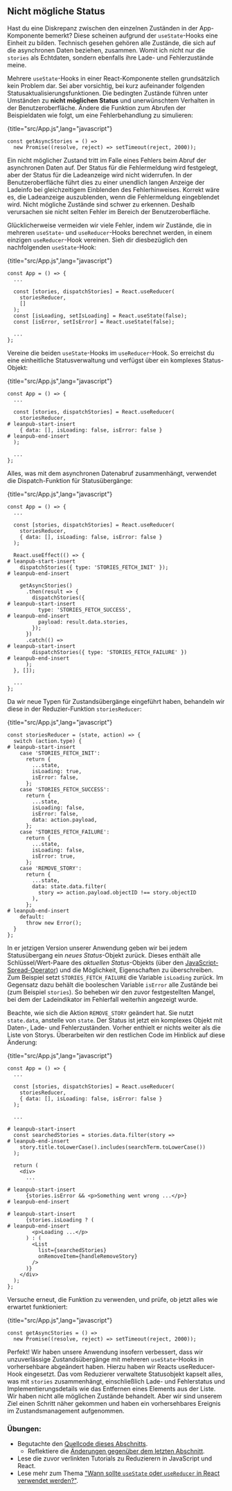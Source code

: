 ## Nicht mögliche Status

Hast du eine Diskrepanz zwischen den einzelnen Zuständen in der App-Komponente bemerkt? Diese scheinen aufgrund der `useState`-Hooks eine Einheit zu bilden. Technisch gesehen gehören alle Zustände, die sich auf die asynchronen Daten beziehen, zusammen. Womit ich nicht nur die `stories` als Echtdaten, sondern ebenfalls ihre Lade- und Fehlerzustände meine.

Mehrere `useState`-Hooks in einer React-Komponente stellen grundsätzlich kein Problem dar. Sei aber vorsichtig, bei kurz aufeinander folgenden Statusaktualisierungsfunktionen. Die bedingten Zustände führen unter Umständen zu **nicht möglichen Status** und unerwünschtem Verhalten in der Benutzeroberfläche. Ändere die Funktion zum Abrufen der Beispieldaten wie folgt, um eine Fehlerbehandlung zu simulieren:

{title="src/App.js",lang="javascript"}
~~~~~~~
const getAsyncStories = () =>
  new Promise((resolve, reject) => setTimeout(reject, 2000));
~~~~~~~

Ein nicht möglicher Zustand tritt im Falle eines Fehlers beim Abruf der asynchronen Daten auf. Der Status für die Fehlermeldung wird festgelegt, aber der Status für die Ladeanzeige wird nicht widerrufen. In der Benutzeroberfläche führt dies zu einer unendlich langen Anzeige der Ladeinfo bei gleichzeitigem Einblenden des Fehlerhinweises. Korrekt wäre es, die Ladeanzeige auszublenden, wenn die Fehlermeldung eingeblendet wird. Nicht mögliche Zustände sind schwer zu erkennen. Deshalb verursachen sie nicht selten Fehler im Bereich der Benutzeroberfläche.

Glücklicherweise vermeiden wir viele Fehler, indem wir Zustände, die in mehreren `useState`- und `useReducer`-Hooks berechnet werden, in einem einzigen `useReducer`-Hook vereinen. Sieh dir diesbezüglich den nachfolgenden `useState`-Hook:

{title="src/App.js",lang="javascript"}
~~~~~~~
const App = () => {
  ...

  const [stories, dispatchStories] = React.useReducer(
    storiesReducer,
    []
  );
  const [isLoading, setIsLoading] = React.useState(false);
  const [isError, setIsError] = React.useState(false);

  ...
};
~~~~~~~

Vereine die beiden `useState`-Hooks im `useReducer`-Hook. So erreichst du eine einheitliche Statusverwaltung und verfügst über ein komplexes Status-Objekt:

{title="src/App.js",lang="javascript"}
~~~~~~~
const App = () => {
  ...

  const [stories, dispatchStories] = React.useReducer(
    storiesReducer,
# leanpub-start-insert
    { data: [], isLoading: false, isError: false }
# leanpub-end-insert
  );

  ...
};
~~~~~~~

Alles, was mit dem asynchronen Datenabruf zusammenhängt, verwendet die Dispatch-Funktion für Statusübergänge:

{title="src/App.js",lang="javascript"}
~~~~~~~
const App = () => {
  ...

  const [stories, dispatchStories] = React.useReducer(
    storiesReducer,
    { data: [], isLoading: false, isError: false }
  );

  React.useEffect(() => {
# leanpub-start-insert
    dispatchStories({ type: 'STORIES_FETCH_INIT' });
# leanpub-end-insert

    getAsyncStories()
      .then(result => {
        dispatchStories({
# leanpub-start-insert
          type: 'STORIES_FETCH_SUCCESS',
# leanpub-end-insert
          payload: result.data.stories,
        });
      })
      .catch(() =>
# leanpub-start-insert
        dispatchStories({ type: 'STORIES_FETCH_FAILURE' })
# leanpub-end-insert
      );
  }, []);

  ...
};
~~~~~~~

Da wir neue Typen für Zustandsübergänge eingeführt haben, behandeln wir diese in der Reduzier-Funktion `storiesReducer`:

{title="src/App.js",lang="javascript"}
~~~~~~~
const storiesReducer = (state, action) => {
  switch (action.type) {
# leanpub-start-insert
    case 'STORIES_FETCH_INIT':
      return {
        ...state,
        isLoading: true,
        isError: false,
      };
    case 'STORIES_FETCH_SUCCESS':
      return {
        ...state,
        isLoading: false,
        isError: false,
        data: action.payload,
      };
    case 'STORIES_FETCH_FAILURE':
      return {
        ...state,
        isLoading: false,
        isError: true,
      };
    case 'REMOVE_STORY':
      return {
        ...state,
        data: state.data.filter(
          story => action.payload.objectID !== story.objectID
        ),
      };
# leanpub-end-insert
    default:
      throw new Error();
  }
};
~~~~~~~

In er jetzigen Version unserer Anwendung geben wir bei jedem Statusübergang ein *neues Status*-Objekt zurück. Dieses enthält alle Schlüssel/Wert-Paare des *aktuellen Status*-Objekts (über den [JavaScript-Spread-Operator](https://developer.mozilla.org/de/docs/Web/JavaScript/Reference/Operators/Spread_operator)) und die Möglichkeit, Eigenschaften zu überschreiben. Zum Beispiel setzt `STORIES_FETCH_FAILURE` die Variable `isLoading` zurück. Im Gegensatz dazu behält die booleschen Variable `isError` alle Zustände bei (zum Beispiel `stories`). So beheben wir den zuvor festgestellten Mangel, bei dem der Ladeindikator im Fehlerfall weiterhin angezeigt wurde.

Beachte, wie sich die Aktion `REMOVE_STORY` geändert hat. Sie nutzt `state.data`, anstelle von `state`. Der Status ist jetzt ein komplexes Objekt mit Daten-, Lade- und Fehlerzuständen. Vorher enthielt er nichts weiter als die Liste von Storys. Überarbeiten wir den restlichen Code im Hinblick auf diese Änderung:

{title="src/App.js",lang="javascript"}
~~~~~~~
const App = () => {
  ...

  const [stories, dispatchStories] = React.useReducer(
    storiesReducer,
    { data: [], isLoading: false, isError: false }
  );

  ...

# leanpub-start-insert
  const searchedStories = stories.data.filter(story =>
# leanpub-end-insert
    story.title.toLowerCase().includes(searchTerm.toLowerCase())
  );

  return (
    <div>
      ...

# leanpub-start-insert
      {stories.isError && <p>Something went wrong ...</p>}
# leanpub-end-insert

# leanpub-start-insert
      {stories.isLoading ? (
# leanpub-end-insert
        <p>Loading ...</p>
      ) : (
        <List
          list={searchedStories}
          onRemoveItem={handleRemoveStory}
        />
      )}
    </div>
  );
};
~~~~~~~

Versuche erneut, die Funktion zu verwenden, und prüfe, ob jetzt alles wie erwartet funktioniert:

{title="src/App.js",lang="javascript"}
~~~~~~~
const getAsyncStories = () =>
  new Promise((resolve, reject) => setTimeout(reject, 2000));
~~~~~~~

Perfekt! Wir haben unsere Anwendung insofern verbessert, dass wir unzuverlässige Zustandsübergänge mit mehreren `useState`-Hooks in vorhersehbare abgeändert haben. Hierzu haben wir Reacts useReducer-Hook eingesetzt. Das vom Reduzierer verwaltete Statusobjekt kapselt alles, was mit `stories` zusammenhängt, einschließlich Lade- und Fehlerstatus und Implementierungsdetails wie das Entfernen eines Elements aus der Liste. Wir haben nicht alle möglichen Zustände behandelt. Aber wir sind unserem Ziel einen Schritt näher gekommen und haben ein vorhersehbares Ereignis im Zustandsmanagement aufgenommen.

### Übungen:

* Begutachte den [Quellcode dieses Abschnitts](https://codesandbox.io/s/github/the-road-to-learn-react/hacker-stories/tree/hs/React-Impossible-States).
  * Reflektiere die [Änderungen gegenüber dem letzten Abschnitt](https://github.com/the-road-to-learn-react/hacker-stories/compare/hs/React-Advanced-State...hs/React-Impossible-States?expand=1).
* Lese die zuvor verlinkten Tutorials zu Reduzierern in JavaScript und React.
* Lese mehr zum Thema ["Wann sollte `useState` oder `useReducer` in React verwendet werden?"](https://www.robinwieruch.de/react-usereducer-vs-usestate).
